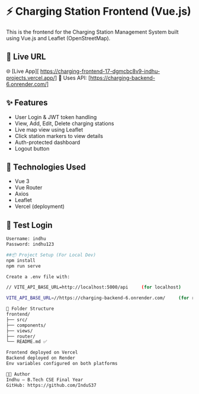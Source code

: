 # ⚡ Charging Station Frontend (Vue.js)

This is the frontend for the Charging Station Management System built using Vue.js and Leaflet (OpenStreetMap).

## 🔗 Live URL

🌐 [Live App][ https://charging-frontend-17-dgmcbc8v9-indhu-projects.vercel.app/]
🔐 Uses API: [https://charging-backend-6.onrender.com/]

## ✨ Features

- User Login & JWT token handling
- View, Add, Edit, Delete charging stations
- Live map view using Leaflet
- Click station markers to view details
- Auth-protected dashboard
- Logout button

## 🔧 Technologies Used

- Vue 3
- Vue Router
- Axios
- Leaflet
- Vercel (deployment)

## 🔐 Test Login

```bash
Username: indhu
Password: indhu123

##📦 Project Setup (For Local Dev)
npm install
npm run serve

Create a .env file with:

// VITE_API_BASE_URL=http://localhost:5000/api     (for localhost)

VITE_API_BASE_URL=//https://charging-backend-6.onrender.com/     (for render)

📁 Folder Structure
frontend/
├── src/
├── components/
├── views/
├── router/
└── README.md ✅

Frontend deployed on Vercel
Backend deployed on Render
Env variables configured on both platforms

🧑‍💻 Author
Indhu – B.Tech CSE Final Year
GitHub: https://github.com/InduS37
